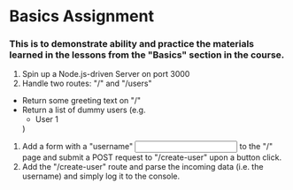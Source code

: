 # Basics Assignment

### This is to demonstrate ability and practice the materials learned in the lessons from the "Basics" section in the course.

1. Spin up a Node.js-driven Server on port 3000
1. Handle two routes: "/" and "/users"
  - Return some greeting text on "/"
  - Return a list of dummy users (e.g. <ul><li>User 1</li></ul>)
1. Add a form with a "username" <input> to the "/" page and submit a POST request to "/create-user" upon a button click.
1. Add the "/create-user" route and parse the incoming data (i.e. the username) and simply log it to the console.
